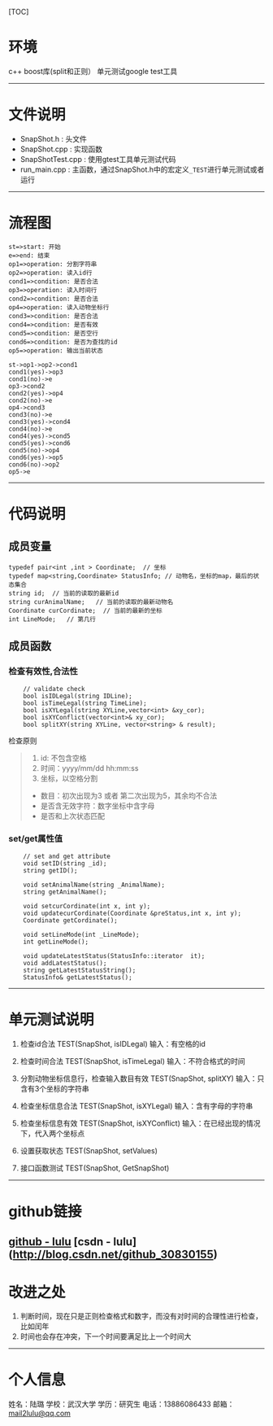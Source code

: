 [TOC]

# 环境
c++
boost库(split和正则）
单元测试google test工具
 
---

# 文件说明
-  SnapShot.h : 头文件 
- SnapShot.cpp : 实现函数 
- SnapShotTest.cpp : 使用gtest工具单元测试代码
- run_main.cpp : 主函数，通过SnapShot.h中的宏定义`_TEST`进行单元测试或者运行

---
# 流程图
```flow
st=>start: 开始
e=>end: 结束
op1=>operation: 分割字符串
op2=>operation: 读入id行
cond1=>condition: 是否合法
op3=>operation: 读入时间行
cond2=>condition: 是否合法
op4=>operation: 读入动物坐标行
cond3=>condition: 是否合法
cond4=>condition: 是否有效
cond5=>condition: 是否空行
cond6=>condition: 是否为查找的id
op5=>operation: 输出当前状态

st->op1->op2->cond1
cond1(yes)->op3
cond1(no)->e
op3->cond2
cond2(yes)->op4
cond2(no)->e
op4->cond3
cond3(no)->e
cond3(yes)->cond4
cond4(no)->e
cond4(yes)->cond5
cond5(yes)->cond6
cond5(no)->op4
cond6(yes)->op5
cond6(no)->op2
op5->e
```

---
# 代码说明
## 成员变量
```
typedef pair<int ,int > Coordinate;  // 坐标
typedef map<string,Coordinate> StatusInfo; // 动物名，坐标的map，最后的状态集合
string id;  // 当前的读取的最新id
string curAnimalName;	// 当前的读取的最新动物名
Coordinate curCordinate;  // 当前的最新的坐标
int LineMode;	// 第几行
```
## 成员函数

### 检查有效性,合法性
```
	// validate check
	bool isIDLegal(string IDLine);
	bool isTimeLegal(string TimeLine);
	bool isXYLegal(string XYLine,vector<int> &xy_cor);
	bool isXYConflict(vector<int>& xy_cor);
	bool splitXY(string XYLine, vector<string> & result);
```
检查原则
> 1. id: 不包含空格
> 2. 时间：yyyy/mm/dd hh:mm:ss
> 3. 坐标，以空格分割
> * 数目：初次出现为3 或者 第二次出现为5，其余均不合法
> * 是否含无效字符：数字坐标中含字母
> * 是否和上次状态匹配
### set/get属性值
```
	// set and get attribute
	void setID(string _id);
	string getID();

	void setAnimalName(string _AnimalName);
	string getAnimalName();

	void setcurCordinate(int x, int y);
	void updatecurCordinate(Coordinate &preStatus,int x, int y);
	Coordinate getCordinate();

	void setLineMode(int _LineMode);
	int getLineMode();

	void updateLatestStatus(StatusInfo::iterator  it);
	void addLatestStatus();
	string getLatestStatusString();
	StatusInfo& getLatestStatus();
```

---
# 单元测试说明
1. 检查id合法
TEST(SnapShot, isIDLegal) 
输入：有空格的id
2. 检查时间合法
TEST(SnapShot, isTimeLegal)
输入：不符合格式的时间
3. 分割动物坐标信息行，检查输入数目有效
TEST(SnapShot, splitXY)
输入：只含有3个坐标的字符串
4. 检查坐标信息合法
TEST(SnapShot, isXYLegal)
输入：含有字母的字符串
5. 检查坐标信息有效
TEST(SnapShot, isXYConflict)
输入：在已经出现的情况下，代入两个坐标点
6. 设置获取状态
TEST(SnapShot, setValues)

7. 接口函数测试
TEST(SnapShot, GetSnapShot)

---
# github链接
[github - lulu](https://github.com/lulu920819/PracticeCode/tree/master/SnapShot)
[csdn - lulu] (http://blog.csdn.net/github_30830155)
---
# 改进之处
1. 判断时间，现在只是正则检查格式和数字，而没有对时间的合理性进行检查，比如闰年
2. 时间也会存在冲突，下一个时间要满足比上一个时间大

---

# 个人信息
姓名：陆璐
学校：武汉大学
学历：研究生
电话：13886086433
邮箱：mail2lulu@qq.com